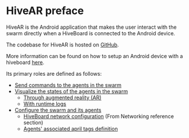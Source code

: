 # HiveAR preface

HiveAR is the Android application that makes the user interact with the swarm directly when a HiveBoard is connected to the Android device. 

The codebase for HiveAR is hosted on [GitHub](https://github.com/SwarmUS/HiveAR).

More information can be found on how to setup an Android device with a hiveboard [here](hivear-setup.md).

Its primary roles are defined as follows:

- [Send commands to the agents in the swarm](hivear-commands.md)
- [Visualize the states of the agents in the swarm](hivear-visualization.md)
    - [Through augmented reality (AR)](hivear-visualization.md#ar)
    - [With runtime logs](hivear-visualization.md#logs)
- [Configure the swarm and its agents](hivear-configuration.md)
    - [HiveBoard network configuration](..\Networking\configure-wifi.md) (From Networking reference section) 
    - [Agents' associated april tags definition](hivear-configuration.md#robot-april-tags)